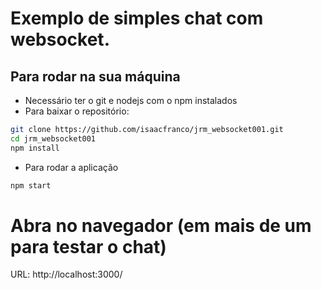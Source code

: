 # Exemplo de simples chat com websocket.

## Para rodar na sua máquina
* Necessário ter o git e nodejs com o npm instalados
* Para baixar o repositório:
``` bash
git clone https://github.com/isaacfranco/jrm_websocket001.git
cd jrm_websocket001
npm install
```
* Para rodar a aplicação
```bash
npm start
```
# Abra no navegador (em mais de um para testar o chat)
URL: http://localhost:3000/

